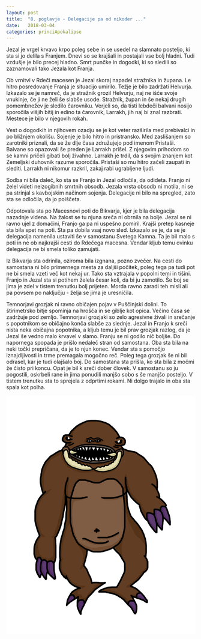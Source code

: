 ```yaml
---
layout: post
title:  "8. poglavje - Delegacije pa od nikoder ..."
date:   2018-03-04
categories: princiApokalipse
---
```

Jezal je vrgel krvavo krpo poleg sebe in se usedel na slamnato posteljo, ki sta si jo delila s Franjem. Dnevi so se krajšali in postajali vse bolj hladni. Tudi vzdušje je bilo precej hladno. Smrt punčke in dogodki, ki so sledili so zaznamovali tako Jezala kot Franja.

Ob vrnitvi v Rdeči macesen je Jezal skoraj napadel stražnika in župana. Le hitro posredovanje Franja je situacijo umirilo. Težje je bilo zadržati Helvurja. Izkazalo se je namreč, da je stražnik grozil Helvurju, naj ne išče svoje vnukinje, če ji ne želi še slabše usode. Stražnik, župan in še nekaj drugih pomembnežev je sledilo čarovniku. Verjeli so, da tisti lebdeči balvani nosijo sporočila višjih bitij in edino ta čarovnik, Larrakh, jih naj bi znal razbrati. Mestece je bilo v njegovih rokah.

Vest o dogodkih in njihovem ozadju se je kot veter razširila med prebivalci in po bližnjem okolišu. Sojenje je bilo hitro in pristransko. Med zaslišanjem so zarotniki priznali, da se že dlje časa združujejo pod imenom Pristaši. Balvane so opazovali še preden je Larrakh prišel. Z njegovim prihodom so se kamni pričeli gibati bolj živahno. Larrakh je trdil, da s svojim znanjem kot Zemeljski duhovnik razume sporočila. Pristaši so mu hitro začeli zaupati in slediti. Larrakh ni nikomur razkril, zakaj rabi ugrabljene ljudi. 

Sodba ni bila daleč, ko sta se Franjo in Jezal odločila, da odideta. Franjo ni želel videti neizogibnih smrtnih obsodb. Jezala vrsta obsodb ni motila, ni se pa strinjal s kavbojskim načinom sojenja. Delegacije ni bilo na spregled, zato sta se odločila, da jo poiščeta.

Odpotovala sta po Macesnovi poti do Bikvarja, kjer je bila delegacija nazadnje videna. Na žalost se tu njuna sreča ni obrnila na bolje. Jezal se ni ravno ujel z domačini, Franjo ga pa ni uspešno pomiril. Krajši pretep kasneje sta bila spet na poti. Sta pa dobila vsaj novo sled. Izkazalo se je, da se je delegacija namenila ustaviti še v samostanu Svetega Kamna. Ta je bil malo s poti in ne ob najkrajši cesti do Rdečega macesna. Vendar kljub temu ovinku delegacija ne bi smela toliko zamujati.

Iz Bikvarja sta odrinila, oziroma bila izgnana, pozno zvečer. Na cesti do samostana ni bilo primernega mesta za daljši počitek, poleg tega pa tudi pot ne bi smela vzeti več kot nekaj ur. Tako sta vztrajala v popolni temi in tišini. Franjo in Jezal sta si potihem želela česar koli, da bi ju zamotilo. Še boj se jima je zdel v tistem trenutku bolj prijeten. Morda ravno zaradi teh misli ali pa povsem po naključju - želja se jima je uresničila.

Temnorjavi grozjak ni ravno običajen pojav v Puščinjski dolini. To štirimetrsko bitje spominja na hrošča in se giblje kot opica. Večino časa se zadržuje pod zemljo. Temnorjavi grozjaki so zelo agresivne živali in srečanje s popotnikom se običajno konča slabše za slednje. Jezal in Franjo k sreči nista neka običajna popotnika, a kljub temu je bil prav grozjak razlog, da je Jezal še vedno malo krvavel v slamo. Franju se ni godilo nič boljše. Do napornega spopada je prišlo nedaleč stran od samostana. Oba sta bila na neki točki prepričana, da je to njun konec. Vendar sta s pomočjo iznajdljivosti in trme premagala mogočno reč. Poleg tega grozjak še ni bil odrasel, kar je tudi olajšalo boj. Do samostana sta prišla, ko sta bila z močmi že čisto pri koncu. Opat je bil k sreči dober človek. V samostanu so ju pogostili, oskrbeli rane in jima ponudili manjšo sobo s še manjšo posteljo. V tistem trenutku sta to sprejela z odprtimi rokami. Ni dolgo trajalo in oba sta spala kot polha.

![2018-03-04-pa8-delegacije-pa-od-nikoder.jpg](/assets/ilustracije/princiApokalipse/2018-03-04-pa8-delegacije-pa-od-nikoder.jpg)